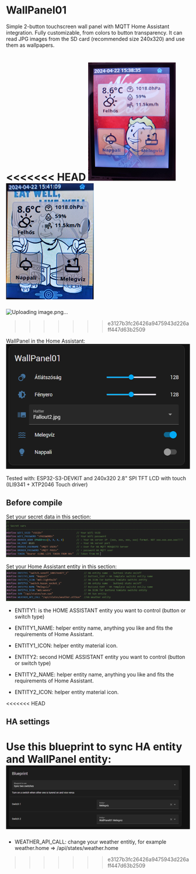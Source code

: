 # WallPanel01

Simple 2-button touchscreen wall panel with MQTT Home Assistant integration. Fully customizable, from colors to button transparency. It can read JPG images from the SD card (recommended size 240x320) and use them as wallpapers.

<<<<<<< HEAD
![alt text](1-1.png)
![alt text](2-1.png)
=======
![Uploading image.png…]()
>>>>>>> e3127b3fc26426a9475943d226aff447d63b2509

WallPanel in the Home Assistant:
![alt text](image-2.png)

Tested with:
ESP32-S3-DEVKIT and 240x320 2.8" SPI TFT LCD with touch (ILI9341 + XTP2046 Touch driver)

## Before compile
Set your secret data in this section:
![alt text](image.png)

Set your Home Assistant entity in this section:
![alt text](image-1.png)

* ENTITY1: is the HOME ASSISTANT entity you want to control (button or switch type) 
* ENTITY1_NAME: helper entity name, anything you like and fits the requirements of Home Assistant.
* ENTITY1_ICON: helper entity material icon.

* ENTITY2: second HOME ASSISTANT entity you want to control (button or switch type)
* ENTITY2_NAME: helper entity name, anything you like and fits the requirements of Home Assistant.
* ENTITY2_ICON: helper entity material icon.

<<<<<<< HEAD
## HA settings

Use this blueprint to sync HA entity and WallPanel entity:
![alt text](image-3.png)
=======
* WEATHER_API_CALL: change your weather entitiy, for example weather.home => /api/states/weather.home

>>>>>>> e3127b3fc26426a9475943d226aff447d63b2509